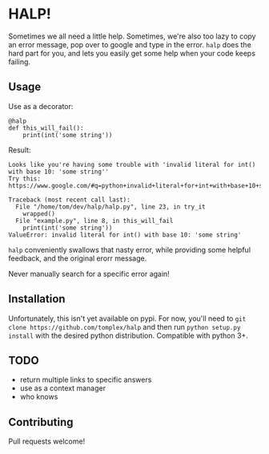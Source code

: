 # HALP!

Sometimes we all need a little help. Sometimes, we're also too lazy to copy an error message, pop over to google and type in the error. `halp` does the hard part for you, and lets you easily get some help when your code keeps failing.

## Usage

Use as a decorator:

    @halp
    def this_will_fail():
        print(int('some string'))

Result:

    Looks like you're having some trouble with 'invalid literal for int() with base 10: 'some string''
    Try this:
    https://www.google.com/#q=python+invalid+literal+for+int+with+base+10+some+string
      
    Traceback (most recent call last):
      File "/home/tom/dev/halp/halp.py", line 23, in try_it
        wrapped()
      File "example.py", line 8, in this_will_fail
        print(int('some string'))
    ValueError: invalid literal for int() with base 10: 'some string'

`halp` conveniently swallows that nasty error, while providing some helpful feedback, and the original erorr message.

Never manually search for a specific error again!

## Installation

Unfortunately, this isn't yet available on pypi. For now, you'll need to `git clone https://github.com/tomplex/halp` and then run `python setup.py install` with the desired python distribution. Compatible with python 3+.

## TODO

- return multiple links to specific answers
- use as a context manager
- who knows


## Contributing

Pull requests welcome!
